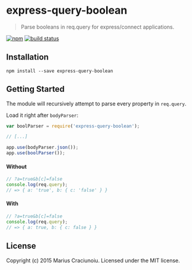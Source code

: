 express-query-boolean
==================

> Parse booleans in req.query for express/connect applications.

[![npm](https://img.shields.io/npm/v/express-query-boolean.svg)](https://www.npmjs.com/package/express-query-boolean)
[![build status](https://travis-ci.org/mariusc23/express-query-boolean.svg)](https://travis-ci.org/mariusc23/express-query-boolean)


## Installation

    npm install --save express-query-boolean


## Getting Started
The module will recursively attempt to parse every property in `req.query`.

Load it right after `bodyParser`:

```js
var boolParser = require('express-query-boolean');

// [...]

app.use(bodyParser.json());
app.use(boolParser());
```

#### Without
```js
// ?a=true&b[c]=false
console.log(req.query);
// => { a: 'true', b: { c: 'false' } }
```

#### With
```js
// ?a=true&b[c]=false
console.log(req.query);
// => { a: true, b: { c: false } }
```


## License
Copyright (c) 2015 Marius Craciunoiu. Licensed under the MIT license.
